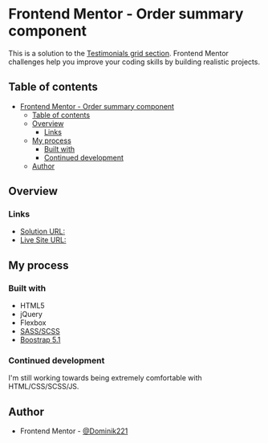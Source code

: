 # Frontend Mentor - Order summary component

This is a solution to the [Testimonials grid section](https://www.frontendmentor.io/challenges/testimonials-grid-section-Nnw6J7Un7). Frontend Mentor challenges help you improve your coding skills by building realistic projects. 

## Table of contents

- [Frontend Mentor - Order summary component](#frontend-mentor---order-summary-component)
  - [Table of contents](#table-of-contents)
  - [Overview](#overview)
    - [Links](#links)
  - [My process](#my-process)
    - [Built with](#built-with)
    - [Continued development](#continued-development)
  - [Author](#author)

## Overview

### Links

- [Solution URL:](https://www.frontendmentor.io/solutions/testimonials-grid-section-main-YQF19U3O2)
- [Live Site URL:](https://dominik221.github.io/fmexam11.github.io/)

## My process

### Built with

- HTML5
- jQuery
- Flexbox
- [SASS/SCSS](https://sass-lang.com/)
- [Boostrap 5.1](https://getbootstrap.com/)

### Continued development
I'm still working towards being extremely comfortable with HTML/CSS/SCSS/JS.

## Author
- Frontend Mentor - [@Dominik221](https://www.frontendmentor.io/profile/Dominik221)